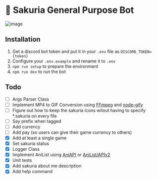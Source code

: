 # 🌸 Sakuria General Purpose Bot

![image](https://user-images.githubusercontent.com/34042825/127648920-e2917b37-945b-49cd-b032-fb2b62b40ced.png)

## Installation

1. Get a discord bot token and put it in your `.env` file as `DISCORD_TOKEN={token}`
2. Configure your `.env.example` and rename it to `.env`
3. `npm run setup` to prepare the environment
4. `npm run dev` to run the bot

## Todo

- [ ] Args Parser Class
- [ ] Implement MP4 to GIF Conversion using [FFmpeg](https://ffmpeg.org/) and [node-gify](https://github.com/tj/node-gify)
- [ ] Figure out how to keep the sakuria icons witout having to specify \*.sakuria on every file
- [ ] Say prefix when tagged
- [ ] Add currency
- [ ] Add pay (so users can give their game currency to others)
- [x] Add at least a single game
- [X] Set sakuria status
- [x] Logger Class
- [x] Implement AniList using [AniAPI](https://github.com/AniAPI-Team/AniAPI) or [AniList/APIv2](https://github.com/AniList/ApiV2-GraphQL-Docs)
- [x] Unit tests
- [x] Add sakuria about me description
- [x] Add help command
